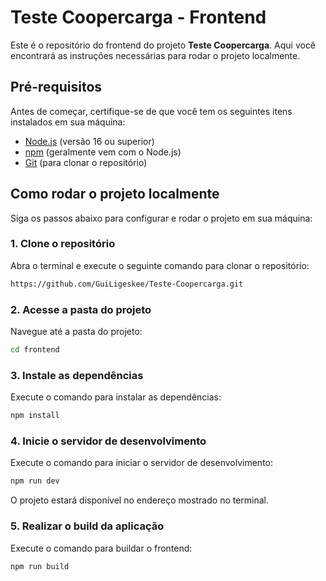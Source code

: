 # Teste Coopercarga - Frontend

Este é o repositório do frontend do projeto **Teste Coopercarga**. Aqui você encontrará as instruções necessárias para rodar o projeto localmente.

## Pré-requisitos

Antes de começar, certifique-se de que você tem os seguintes itens instalados em sua máquina:

- [Node.js](https://nodejs.org/) (versão 16 ou superior)
- [npm](https://www.npmjs.com/) (geralmente vem com o Node.js)
- [Git](https://git-scm.com/) (para clonar o repositório)

## Como rodar o projeto localmente

Siga os passos abaixo para configurar e rodar o projeto em sua máquina:

### 1. Clone o repositório

Abra o terminal e execute o seguinte comando para clonar o repositório:

```bash
https://github.com/GuiLigeskee/Teste-Coopercarga.git
```

### 2. Acesse a pasta do projeto

Navegue até a pasta do projeto:

```bash
cd frontend
```
### 3. Instale as dependências

Execute o comando para instalar as dependências:

```bash
npm install
```

### 4. Inicie o servidor de desenvolvimento

Execute o comando para iniciar o servidor de desenvolvimento:

```bash
npm run dev
```

O projeto estará disponível no endereço mostrado no terminal.

### 5. Realizar o build da aplicação

Execute o comando para buildar o frontend:

```bash
npm run build
```
